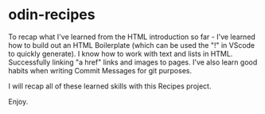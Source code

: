 # odin-recipes
<!-- This is a Recipes project from Odin project learning environmen -->
To recap what I've learned from the HTML introduction so far - I've learned how to build out an HTML Boilerplate (which can be used the "!" in VScode to quickly generate). I know how to work with text and lists in HTML. Successfully linking "a href" links and images to pages. I've also learn good habits when writing Commit Messages for git purposes. 

I will recap all of these learned skills with this Recipes project.

Enjoy.